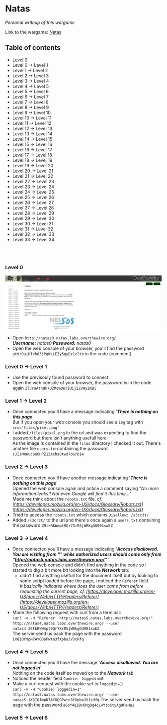 # Natas
*Personal writeup of this wargame*

Link to the wargame: [Natas](https://overthewire.org/wargames/natas/)

## Table of contents
* [Level 0](https://github.com/B0redNab/Interesting-InfoSec-stuff/blob/master/writeups/OverTheWire/Natas/natas.md#level-0)
* Level 0 -> Level 1
* Level 1 -> Level 2
* Level 2 -> Level 3
* Level 3 -> Level 4
* Level 4 -> Level 5
* Level 5 -> Level 6
* Level 6 -> Level 7
* Level 7 -> Level 8
* Level 8 -> Level 9
* Level 9 -> Level 10
* Level 10 -> Level 11
* Level 11 -> Level 12
* Level 12 -> Level 13
* Level 13 -> Level 14
* Level 14 -> Level 15
* Level 15 -> Level 16
* Level 16 -> Level 17
* Level 17 -> Level 18
* Level 18 -> Level 19
* Level 19 -> Level 20
* Level 20 -> Level 21
* Level 21 -> Level 22
* Level 22 -> Level 23
* Level 23 -> Level 24
* Level 24 -> Level 25
* Level 25 -> Level 26
* Level 26 → Level 27
* Level 27 → Level 28
* Level 28 → Level 29
* Level 29 → Level 30
* Level 30 → Level 31
* Level 31 → Level 32
* Level 32 → Level 33
* Level 33 → Level 34
<br/>
<br/>


### Level 0
![](https://github.com/B0redNab/Interesting-InfoSec-stuff/blob/master/writeups/OverTheWire/Natas/screens/Level0.PNG?raw=true)
* Open ```http://natas0.natas.labs.overthewire.org/``` <br/>
***Username:** natas0 **Password:** natas0*
* Open the web console of your browser, you'll find the password ```gtVrDuiDfck831PqWsLEZy5gyDz1clto``` in the code (comment)<br/>
### Level 0 -> Level 1
* Use the previsouly found password to connect
* Open the web console of your browser, the password is in the code again ```ZluruAthQk7Q2MqmDeTiUij2ZvWy2mBi```<br/>
### Level 1 -> Level 2
* Once connected you'll have a message indicating '***There is nothing on this page***'<br/>
But if you open your web console you should see a ```img``` tag with  ```src="files/pixel.png"```
* I added ```/files/pixel.png``` to the url and was expecting to find the password but there isn't anything usefull here<br/>
As the image is contained in the ```files``` directory i checked it out. There's another file ```users.txt```containing the password ```sJIJNW6ucpu6HPZ1ZAchaDtwd7oGrD14```<br/>
### Level 2 -> Level 3
* Once connected you'll have another message indicating '***There is nothing on this page***'<br/>
Opened the web console again and notice a comment saying "*No more information leaks!! Not even Google will find it this time...*"<br/>
Made me think about the ```robots.txt``` file, *cf. [https://developer.mozilla.org/en-US/docs/Glossary/Robots.txt](https://developer.mozilla.org/en-US/docs/Glossary/Robots.txt)*
* Tried to access the ```robots.txt``` which contains ```Disallow: /s3cr3t/```
* Added ```/s3cr3t/``` to the url and there's once again a ```users.txt``` containing the password ```Z9tkRkWmpt9Qr7XrR5jWRkgOU901swEZ```<br/>
### Level 3 -> Level 4
* Once connected you'll have a message indicating '***Access disallowed. You are visiting from "" while authorized users should come only from "http://natas5.natas.labs.overthewire.org/"*** '<br/>
Opened the web console and didn't find anything in the code so i started to dig a bit more bit looking into the ***Network*** tab:
  * didn't find anything usefull for the document itself but by looking to some script loaded before the page, i noticed the ```Referer``` field<br/>
*It basically indicates where does the user came from before requesting the current page, cf. [https://developer.mozilla.org/en-US/docs/Web/HTTP/Headers/Referer](https://developer.mozilla.org/en-US/docs/Web/HTTP/Headers/Referer)*
* Made the following request with curl from a terminal:<br/>
```curl -v -H "Referer: http://natas5.natas.labs.overthewire.org/" http://natas4.natas.labs.overthewire.org/ --user natas4:Z9tkRkWmpt9Qr7XrR5jWRkgOU901swEZ```<br/>
The server send us back the page with the password ```iX6IOfmpN7AYOQGPwtn3fXpbaJVJcHfq```<br/>
### Level 4 -> Level 5
* Once connected you'll have the message '***Access disallowed. You are not logged in***'<br/>
Nothing on the code itself so moved on to the ***Network*** tab
* Noticed the header field ```Cookie: loggedin=0```
* Make a curl request with the cookie set to ```loggedin=1```:<br/>
```curl -v -H "Cookie: loggedin=1" http://natas5.natas.labs.overthewire.org/ --user natas5:iX6IOfmpN7AYOQGPwtn3fXpbaJVJcHfq```
The server send us back the page with the password ```aGoY4q2Dc6MgDq4oL4YtoKtyAg9PeHa1```<br/>
### Level 5 -> Level 6
